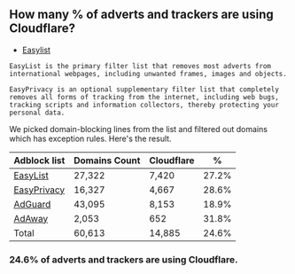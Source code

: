## How many % of adverts and trackers are using Cloudflare?


- [Easylist](https://web.archive.org/web/20210516110248/https://easylist.to/)
```
EasyList is the primary filter list that removes most adverts from international webpages, including unwanted frames, images and objects.

EasyPrivacy is an optional supplementary filter list that completely removes all forms of tracking from the internet, including web bugs, tracking scripts and information collectors, thereby protecting your personal data.
```


We picked domain-blocking lines from the list and filtered out domains which has exception rules.
Here's the result.


| Adblock list | Domains Count | Cloudflare | % |
| --- | --- | --- | --- |
| [EasyList](https://easylist.to/easylist/easylist.txt) | 27,322 | 7,420 | 27.2% |
| [EasyPrivacy](https://easylist.to/easylist/easyprivacy.txt) | 16,327 | 4,667 | 28.6% |
| [AdGuard](https://adguardteam.github.io/AdGuardSDNSFilter/Filters/filter.txt) | 43,095 | 8,153 | 18.9% |
| [AdAway](https://raw.githubusercontent.com/AdAway/adaway.github.io/master/hosts.txt) | 2,053 | 652 | 31.8% |
| Total | 60,613 | 14,885 | 24.6% |


### 24.6% of adverts and trackers are using Cloudflare.
